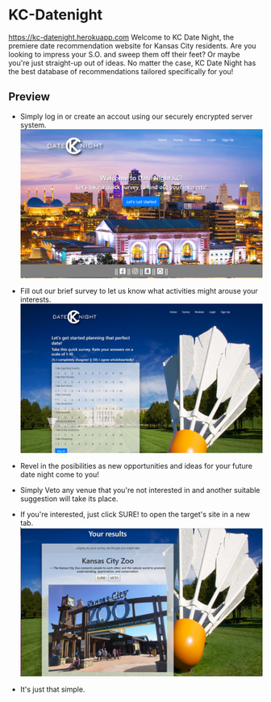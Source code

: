# KC-Datenight
https://kc-datenight.herokuapp.com
Welcome to KC Date Night, the premiere date recommendation website for Kansas City residents. Are you looking to impress your S.O. and sweep them off their feet? Or maybe you're just straight-up out of ideas. No matter the case, KC Date Night has the best database of recommendations tailored specifically for you!

## Preview
- Simply log in or create an accout using our securely encrypted server system.
[![Landing Page](LandingPage.png)](https://kc-datenight.herokuapp.com/)

- Fill out our brief survey to let us know what activities might arouse your interests.
[![Survey Page](SurveyPage.png)](https://kc-datenight.herokuapp.com/survey)


- Revel in the posibilities as new opportunities and ideas for your future date night come to you! 
- Simply Veto any venue that you're not interested in and another suitable suggestion will take its place. 
- If you're interested, just click SURE! to open the target's site in a new tab.
[![Results Page](ResultsPage.png)](https://kc-datenight.herokuapp.com/survey)

- It's just that simple.